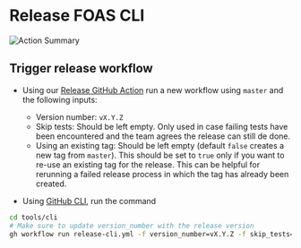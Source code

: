 # Release FOAS CLI
![Action Summary](https://github.com/mongodb/openapi/assets/5663078/b7717227-fdf1-4fa7-816d-a67735c31377)

## Trigger release workflow

- Using our [Release GitHub Action](https://github.com/mongodb/openapi/actions/workflows/release-cli.yml) run a new workflow using `master` and the following inputs:
  - Version number: `vX.Y.Z`
  - Skip tests: Should be left empty. Only used in case failing tests have been encountered and the team agrees the release can still de done.
  - Using an existing tag: Should be left empty (default `false` creates a new tag from `master`). This should be set to `true` only if you want to re-use an existing tag for the release. This can be helpful for rerunning a failed release process in which the tag has already been created.

- Using [GitHub CLI](https://cli.github.com/), run the command
```bash
cd tools/cli
# Make sure to update version_number with the release version
gh workflow run release-cli.yml -f version_number=vX.Y.Z -f skip_tests=false -f use_existing_tag=false
```
